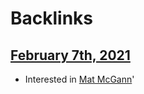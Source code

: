 
# Backlinks
## [February 7th, 2021](<February 7th, 2021.md>)
- Interested in [Mat McGann](<Mat McGann.md>)'

